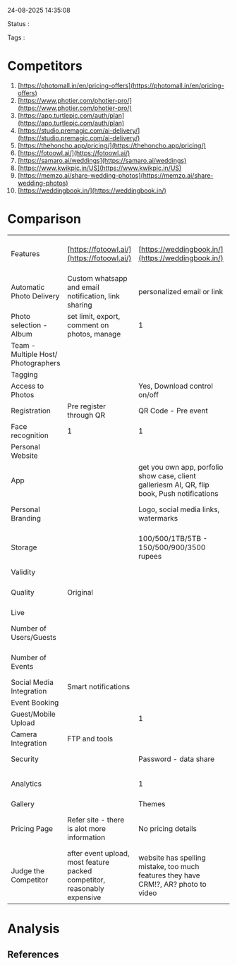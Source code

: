 24-08-2025 14:35:08

Status :

Tags :

# Competitors

1. [https://photomall.in/en/pricing-offers](https://photomall.in/en/pricing-offers)
2. [https://www.photier.com/photier-pro/](https://www.photier.com/photier-pro/)
3. [https://app.turtlepic.com/auth/plan](https://app.turtlepic.com/auth/plan)
4. [https://studio.premagic.com/ai-delivery/](https://studio.premagic.com/ai-delivery/)
5. [https://thehoncho.app/pricing/](https://thehoncho.app/pricing/)
6. [https://fotoowl.ai/](https://fotoowl.ai/)
7. [https://samaro.ai/weddings](https://samaro.ai/weddings)
8. [https://www.kwikpic.in/US](https://www.kwikpic.in/US)
9. [https://memzo.ai/share-wedding-photos](https://memzo.ai/share-wedding-photos)
10. [https://weddingbook.in/](https://weddingbook.in/) 

# Comparison

|                                     |                                                                          |                                                                                              |                                        |                                                                                                          |                                                                                             |                                                                         |                                                                                      |                                                                            |                                                                                          |                                                                                |
| ----------------------------------- | ------------------------------------------------------------------------ | -------------------------------------------------------------------------------------------- | -------------------------------------- | -------------------------------------------------------------------------------------------------------- | ------------------------------------------------------------------------------------------- | ----------------------------------------------------------------------- | ------------------------------------------------------------------------------------ | -------------------------------------------------------------------------- | ---------------------------------------------------------------------------------------- | ------------------------------------------------------------------------------ |
| Features                            | [https://fotoowl.ai/](https://fotoowl.ai/)                               | [https://weddingbook.in/](https://weddingbook.in/)                                           | [https://memzo.ai/](https://memzo.ai/) | [https://www.kwikpic.in/US](https://www.kwikpic.in/US)                                                   | [https://samaro.ai/](https://samaro.ai/)                                                    | [https://thehoncho.app/](https://thehoncho.app/)                        | [https://studio.premagic.com/ai-delivery/](https://studio.premagic.com/ai-delivery/) | [https://turtlepic.com/#Features](https://turtlepic.com/#Features)         | [https://photomall.in/en/products](https://photomall.in/en/products)                     | [https://www.photier.com/photier-pro/](https://www.photier.com/photier-pro/)   |
| Automatic Photo Delivery            | Custom whatsapp and email notification, link sharing                     | personalized email or link                                                                   |                                        |                                                                                                          | Notification                                                                                | App & Notificaiton - whatsapp & email                                   |                                                                                      | Email/whatsapp                                                             | 1                                                                                        | 1                                                                              |
| Photo selection - Album             | set limit, export, comment on photos, manage                             | 1                                                                                            |                                        | 1                                                                                                        |                                                                                             |                                                                         |                                                                                      | 1                                                                          | 1                                                                                        |                                                                                |
| Team - Multiple Host/ Photographers |                                                                          |                                                                                              |                                        |                                                                                                          | co-host, Team size - Unlimited                                                              |                                                                         |                                                                                      | 1                                                                          |                                                                                          | 1                                                                              |
| Tagging                             |                                                                          |                                                                                              |                                        |                                                                                                          |                                                                                             |                                                                         |                                                                                      |                                                                            |                                                                                          | 1                                                                              |
| Access to Photos                    |                                                                          | Yes, Download control on/off                                                                 |                                        | Download on/off, Anonnymous viewing                                                                      | Download on/off                                                                             | 1                                                                       |                                                                                      |                                                                            |                                                                                          | 1                                                                              |
| Registration                        | Pre register through QR                                                  | QR Code - Pre event                                                                          | whatsapp invite                        |                                                                                                          | Animated Invites                                                                            | Share photos in QR                                                      | QR                                                                                   | Pre-register link                                                          | QR                                                                                       | QR                                                                             |
| Face recognition                    | 1                                                                        | 1                                                                                            | 1                                      | 1                                                                                                        | 1                                                                                           | Unlimited Searches                                                      | 1                                                                                    | 1                                                                          | 1                                                                                        | 1                                                                              |
| Personal Website                    |                                                                          |                                                                                              | Integration service                    | 1                                                                                                        |                                                                                             |                                                                         |                                                                                      |                                                                            | 1                                                                                        |                                                                                |
| App                                 |                                                                          | get you own app, porfolio show case, client galleriesm AI, QR, flip book, Push notifications | No app but browser                     | seems to be bs                                                                                           |                                                                                             | IOS & Android                                                           |                                                                                      | 1                                                                          | 1                                                                                        | 1                                                                              |
| Personal Branding                   |                                                                          | Logo, social media links, watermarks                                                         | Sell photos                            | sell photos, watermark                                                                                   | Watermark, Landing page, Itenary, RSVP and alot more                                        | Profiles                                                                |                                                                                      | 1                                                                          | 1                                                                                        | 0.5                                                                            |
| Storage                             |                                                                          | 100/500/1TB/5TB - 150/500/900/3500 rupees                                                    | 1.5 Rupees/photo                       | 200k Photos + 200 Video/ 500k Photos + 500 Video                                                         | 5/25/50/100/200GB - Individual, 10/100/1000/8000GB - Photographers                          | 10/100/1000 GB - Unlimited Photos                                       |                                                                                      | [1GB/500GB/1TB/2TB]- 1000-30000 Photos/per event                           | Unlimited                                                                                | 500/2000/5000/Unlimited Photos                                                 |
| Validity                            |                                                                          |                                                                                              | 2 years                                |                                                                                                          | 1 year -                                                                                    |                                                                         |                                                                                      | 7days/1Year/Quarterly/Yearly                                               | Lifetime                                                                                 |                                                                                |
| Quality                             | Original                                                                 |                                                                                              |                                        |                                                                                                          | 4K video support, with maximum photo & video size                                           |                                                                         |                                                                                      | Compressed/ Original                                                       |                                                                                          |                                                                                |
| Live                                |                                                                          |                                                                                              | Upload?                                |                                                                                                          |                                                                                             | Slideshow                                                               |                                                                                      |                                                                            | Streaming                                                                                |                                                                                |
| Number of Users/Guests              |                                                                          |                                                                                              | Unlimited                              |                                                                                                          | 50/150/300/750/1500 - Individual, 40/2000 max - Photographers                               |                                                                         |                                                                                      |                                                                            | Unlimited                                                                                | Unlimited                                                                      |
| Number of Events                    |                                                                          |                                                                                              |                                        |                                                                                                          | 1- Individual - 2/Unlimited - Photograhers                                                  | Unlimited Albums                                                        |                                                                                      | 1/Unlimited                                                                |                                                                                          | Unlimited                                                                      |
| Social Media Integration            | Smart notifications                                                      |                                                                                              |                                        |                                                                                                          |                                                                                             |                                                                         |                                                                                      | Whatsapp, Google drive                                                     | Whatsapp, facebook, instagram, Youtube etc                                               |                                                                                |
| Event Booking                       |                                                                          |                                                                                              |                                        |                                                                                                          |                                                                                             |                                                                         |                                                                                      |                                                                            | 1                                                                                        |                                                                                |
| Guest/Mobile Upload                 |                                                                          | 1                                                                                            |                                        |                                                                                                          | Whatsapp bot - collects                                                                     | 1                                                                       |                                                                                      |                                                                            |                                                                                          | 1                                                                              |
| Camera Integration                  | FTP and tools                                                            |                                                                                              |                                        |                                                                                                          | Camera to Cloud                                                                             | 1                                                                       |                                                                                      |                                                                            |                                                                                          |                                                                                |
| Security                            |                                                                          | Password - data share                                                                        | Talks about privacy                    |                                                                                                          |                                                                                             | 1                                                                       | 1                                                                                    | 1                                                                          |                                                                                          | 0.5                                                                            |
| Analytics                           |                                                                          | 1                                                                                            | social reach and ROI                   | 1                                                                                                        |                                                                                             | Views, Downloads, Face searches, profile views, Gallery visits etc      |                                                                                      | 1                                                                          |                                                                                          |                                                                                |
| Gallery                             |                                                                          | Themes                                                                                       |                                        | 50+ gallery themes                                                                                       | Cloud Gallery                                                                               |                                                                         |                                                                                      | with Themes                                                                | 1                                                                                        |                                                                                |
| Pricing Page                        | Refer site - there is alot more information                              | No pricing details                                                                           |                                        |                                                                                                          |                                                                                             |                                                                         |                                                                                      | [https://app.turtlepic.com/auth/plan](https://app.turtlepic.com/auth/plan) | [https://photomall.in/en/pricing-offers](https://photomall.in/en/pricing-offers)         | [https://www.photier.com/photier-pro/#](https://www.photier.com/photier-pro/#) |
| Judge the Competitor                | after event upload, most feature packed competitor, reasonably expensive | website has spelling mistake, too much features they have CRM!?, AR? photo to video          |                                        | Bulk download is available, they offer 800$ for website and 1200 for mobile app - shit is just expensive | bot collecting guest photos is quite unique along with the animated invites but Expensive!. | Expensive, doesnt talk about things that matter like quality, validity, | Very simple, No pricing                                                              | Custom plan, AI search, 15k for 500gb? again expensive                     | very local, pricing is confusing, offers way too much customization - loses its identity | Most similar to our Idea, Expensive                                            |
 

# Analysis

## References



